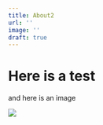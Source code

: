```yaml
---
title: About2
url: ''
image: ''
draft: true
---
```

# Here is a test

and here is an image

![](media/public/demo.png)
